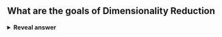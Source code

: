 ## What are the goals of Dimensionality Reduction
<details>
<summary><b>Reveal answer</b></summary>
- Remove noise from data<br>- Focus on features (or combinations of featuers) that are actually important<br>- Less number-crunching = more efficient
</details>
